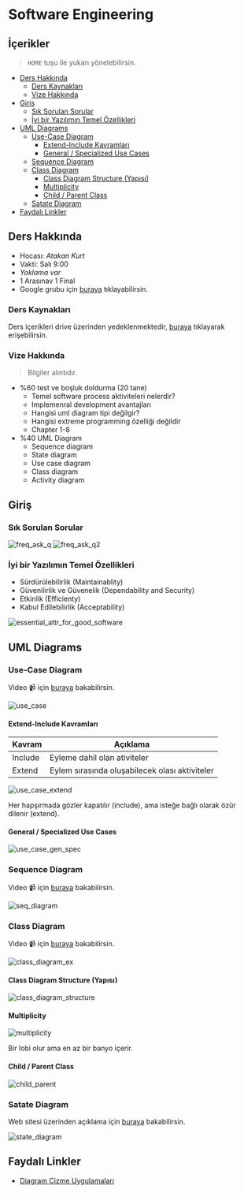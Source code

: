 # Software Engineering <!-- omit in toc -->

## İçerikler <!-- omit in toc -->

> `HOME` tuşu ile yukarı yönelebilirsin.

- [Ders Hakkında](#ders-hakk%C4%B1nda)
  - [Ders Kaynakları](#ders-kaynaklar%C4%B1)
  - [Vize Hakkında](#vize-hakk%C4%B1nda)
- [Giriş](#giri%C5%9F)
  - [Sık Sorulan Sorular](#s%C4%B1k-sorulan-sorular)
  - [İyi bir Yazılımın Temel Özellikleri](#i%CC%87yi-bir-yaz%C4%B1l%C4%B1m%C4%B1n-temel-%C3%B6zellikleri)
- [UML Diagrams](#uml-diagrams)
  - [Use-Case Diagram](#use-case-diagram)
    - [Extend-Include Kavramları](#extend-include-kavramlar%C4%B1)
    - [General / Specialized Use Cases](#general--specialized-use-cases)
  - [Sequence Diagram](#sequence-diagram)
  - [Class Diagram](#class-diagram)
    - [Class Diagram Structure (Yapısı)](#class-diagram-structure-yap%C4%B1s%C4%B1)
    - [Multiplicity](#multiplicity)
    - [Child / Parent Class](#child--parent-class)
  - [Satate Diagram](#satate-diagram)
- [Faydalı Linkler](#faydal%C4%B1-linkler)

## Ders Hakkında

- Hocası: *Atakan Kurt*
- Vakti: Salı 9:00
- *Yoklama var*
- 1 Arasınav 1 Final
- Google grubu için [buraya](https://groups.google.com/forum/#!forum/software2019) tıklayabilirsin.

### Ders Kaynakları

Ders içerikleri drive üzerinden yedeklenmektedir, [buraya](https://drive.google.com/open?id=1RlXOQlUwKcLO5t-r1N4Y9szn2g_R9lJi) tıklayarak erişebilirsin.

### Vize Hakkında

> Bilgiler alıntıdır.

- %60 test ve boşluk doldurma (20 tane)
  - Temel software process aktiviteleri nelerdir?
  - Implemenral development avantajları
  - Hangisi uml diagram tipi değilgir?
  - Hangisi extreme programming özelliği değildir
  - Chapter 1-8
- %40 UML Diagram
  - Sequence diagram
  - State diagram
  - Use case diagram
  - Class diagram
  - Activity diagram

## Giriş

### Sık Sorulan Sorular

![freq_ask_q](../res/frequently_asked_q.png)
![freq_ask_q2](../res/freq_ask_q2.png)

### İyi bir Yazılımın Temel Özellikleri

- Sürdürülebilirlik (Maintainablity)
- Güvenilirlik ve Güvenelik (Dependability and Security)
- Etkinlik (Efficienty)
- Kabul Edilebilirlik (Acceptability)

![essential_attr_for_good_software](../res/essential_attr_for_good_software.png)

## UML Diagrams

### Use-Case Diagram

Video 📹 için [buraya](https://www.youtube.com/watch?v=zid-MVo7M-E) bakabilirsin.

![use_case](../res/use_case.png)

#### Extend-Include Kavramları

| Kavram  | Açıklama                                       |
| ------- | ---------------------------------------------- |
| Include | Eyleme dahil olan ativiteler                   |
| Extend  | Eylem sırasında oluşabilecek olası aktiviteler |

![use_case_extend](../res/use_case_extend.png)

Her hapşırmada gözler kapatılır (include), ama isteğe bağlı olarak özür dilenir (extend).

#### General / Specialized Use Cases

![use_case_gen_spec](../res/use_case_gen_spec.png)

### Sequence Diagram

Video 📹 için [buraya](https://www.youtube.com/watch?v=pCK6prSq8aw) bakabilirsin.

![seq_diagram](../res/sequence_diagram.png)

### Class Diagram

Video 📹 için [buraya](https://www.youtube.com/watch?v=UI6lqHOVHic) bakabilirsin.

![class_diagram_ex](../res/class_daigram_ex.png)

#### Class Diagram Structure (Yapısı)

![class_diagram_structure](../res/class_diagram.png)

#### Multiplicity

![multiplicity](../res/multiplicity.png)

Bir lobi olur ama en az bir banyo içerir.

#### Child / Parent Class

![child_parent](../res/chlld_parent.png)

### Satate Diagram

Web sitesi üzerinden açıklama için [buraya](https://www.lucidchart.com/pages/uml-state-machine-diagram) bakabilirsin.

![state_diagram](../res/state_diagram.png)

## Faydalı Linkler

- [Diagram Çizme Uygulamaları](https://www.lucidchart.com/)